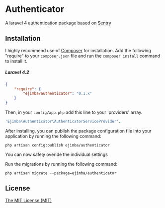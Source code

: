 # Authenticator

A laravel 4 authentication package based on [Sentry](https://github.com/cartalyst/sentry)

## Installation

I highly recommend use of [Composer](http://getcomposer.org/) for installation. Add the following "require" to your `composer.json` file and run the `composer install` command to install it.

##### Laravel 4.2

```json
{
    "require": {
        "ejimba/authenticator": "0.1.x"
    }
}
```

Then, in your `config/app.php` add this line to your 'providers' array.

```php
'Ejimba\Authenticator\AuthenticatorServiceProvider',
```

After installing, you can publish the package configuration file into your application by running the following command:

`php artisan config:publish ejimba/authenticator`

You can now safely overide the individual settings

Run the migrations by running the following command:

`php artisan migrate --package=ejimba/authenticator`


## License

[The MIT License (MIT)](LICENSE)
